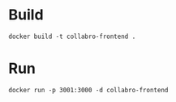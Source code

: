 # Build
```
docker build -t collabro-frontend .
```

# Run
```
docker run -p 3001:3000 -d collabro-frontend
```